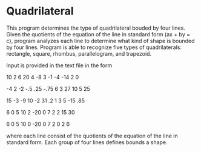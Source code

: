# Quadrilateral
This program determines the type of quadrilateral bouded by four lines.
Given the quotients of the equation of the line in standard form (ax + by = c),
program analyzes each line to determine what kind of shape is bounded by four lines.
Program is able to recognize five types of quadrilaterals: rectangle, square, rhombus,
parallelogram, and trapezoid. 

Input is provided in the text file in the form

10 2 6
20 4 -8
3 -1 -4
-14 2 0

-4 2 -2
-.5 .25 -.75
6 3 27
10 5 25

15 -3 -9
10 -2 31
.2 1 3
5 -15 .85

6 0 5
10 2 -20
0 7 2
2 15 30

6 0 5
10 0 -20
0 7 2
0 2 6

where each line consist of the quotients of the equation of the line in standard form. Each group of four lines 
defines bounds a shape. 

